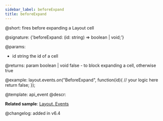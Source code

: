 ```yaml
---
sidebar_label: beforeExpand
title: beforeExpand
---          
```


@short: fires before expanding a Layout cell

@signature: {'beforeExpand: (id: string) => boolean | void;'}

@params:
- id		string		the id of a cell

@returns:
param       boolean | void     false - to block expanding a cell, otherwise true

@example:
layout.events.on("BeforeExpand", function(id){
	// your logic here
    return false;
});


@template: api_event
@descr:

**Related sample**: [Layout. Events](https://snippet.dhtmlx.com/fyxw0map)

@changelog:
added in v6.4


